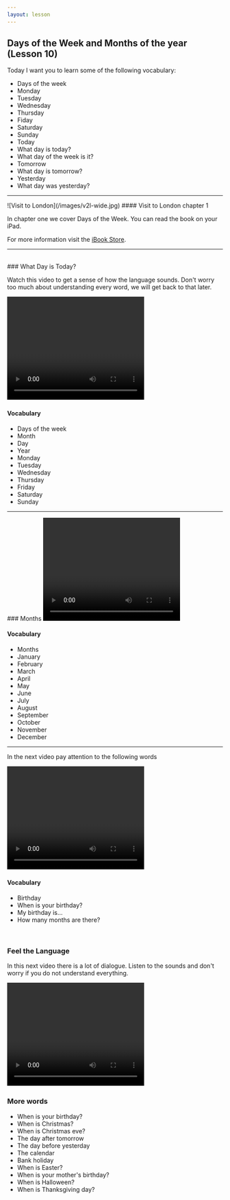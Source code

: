 ```yaml
---
layout: lesson
---
```

## Days of the Week and Months of the year (Lesson 10)


Today I want you to learn some of the following vocabulary:

* Days of the week
* Monday 
* Tuesday 
* Wednesday
* Thursday
* Fiday 
* Saturday 
* Sunday
* Today
* What day is today?
* What day of the week is it?
* Tomorrow
* What day is tomorrow?
* Yesterday
* What day was yesterday? 



<hr>
![Visit to London](/images/v2l-wide.jpg)
#### Visit to London chapter 1

In chapter one we cover Days of the Week. 
You can read the book on your iPad.

For more information visit the [iBook Store](https://itunes.apple.com/us/book/portuguese-for-travelers/id568515833).

<hr>

<br class="column">
### What Day is Today?

Watch this video to get a sense of how the language sounds. Don't worry too much about understanding every word, we will get back to that later.


<video width="320" height="240" preload="none">
    <source type="video/youtube" src="http://www.youtube.com/watch?v=t30pv7ldSwQ" />
</video>

#### Vocabulary

* Days of the week
* Month 
* Day 
* Year
* Monday 
* Tuesday 
* Wednesday
* Thursday 
* Friday 
* Saturday
* Sunday

<hr>
### Months 

<video width="320" height="240" preload="none">
    <source type="video/youtube" src="http://www.youtube.com/watch?v=8ZlckJs9_Ks" />
</video>

#### Vocabulary

* Months
* January
* February 
* March 
* April
* May
* June 
* July 
* August
* September
* October
* November
* December 

<hr>

In the next video pay attention to the following words


<video width="320" height="240" preload="none">
    <source type="video/youtube" src="http://www.youtube.com/watch?v=KGyl0LFEVCA" />
</video>

#### Vocabulary

* Birthday
* When is your birthday?
* My birthday is...
* How many months are there? 



<br class="column">

### Feel the Language

In this next video there is a lot of dialogue. 
Listen to the sounds and don't worry if you do not understand everything.

<video width="320" height="240" preload="none">
    <source type="video/youtube" src="http://www.youtube.com/watch?v=kIyQozT8XWM" />
</video>


<br class="column">

### More words


* When is your birthday?
* When is Christmas?
* When is Christmas eve?
* The day after tomorrow 
* The day before yesterday
* The calendar
* Bank holiday 
* When is Easter?
* When is your mother's birthday?
* When is Halloween?
* When is Thanksgiving day?





